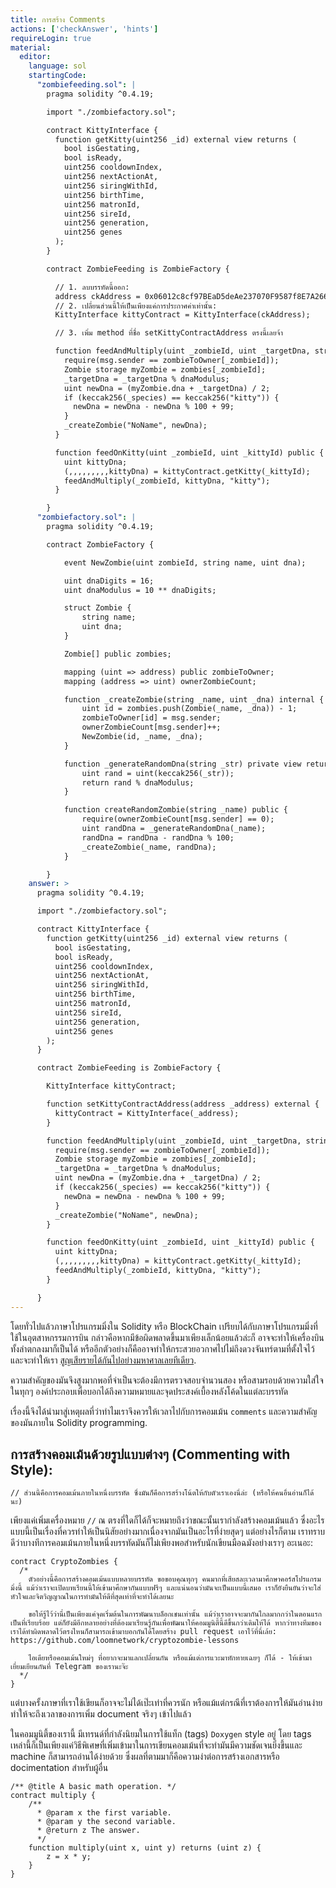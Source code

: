 ```yaml
---
title: การสร้าง Comments
actions: ['checkAnswer', 'hints']
requireLogin: true
material:
  editor:
    language: sol
    startingCode:
      "zombiefeeding.sol": |
        pragma solidity ^0.4.19;

        import "./zombiefactory.sol";

        contract KittyInterface {
          function getKitty(uint256 _id) external view returns (
            bool isGestating,
            bool isReady,
            uint256 cooldownIndex,
            uint256 nextActionAt,
            uint256 siringWithId,
            uint256 birthTime,
            uint256 matronId,
            uint256 sireId,
            uint256 generation,
            uint256 genes
          );
        }

        contract ZombieFeeding is ZombieFactory {

          // 1. ลบบรรทัดนี้ออก:
          address ckAddress = 0x06012c8cf97BEaD5deAe237070F9587f8E7A266d;
          // 2. เปลี่ยนส่วนนี้ให้เป็นเพียงแค่การประกาศค่าเท่านั้น:
          KittyInterface kittyContract = KittyInterface(ckAddress);

          // 3. เพิ่ม method ที่ชื่อ setKittyContractAddress ตรงนี้เลยจ้า

          function feedAndMultiply(uint _zombieId, uint _targetDna, string _species) public {
            require(msg.sender == zombieToOwner[_zombieId]);
            Zombie storage myZombie = zombies[_zombieId];
            _targetDna = _targetDna % dnaModulus;
            uint newDna = (myZombie.dna + _targetDna) / 2;
            if (keccak256(_species) == keccak256("kitty")) {
              newDna = newDna - newDna % 100 + 99;
            }
            _createZombie("NoName", newDna);
          }

          function feedOnKitty(uint _zombieId, uint _kittyId) public {
            uint kittyDna;
            (,,,,,,,,,kittyDna) = kittyContract.getKitty(_kittyId);
            feedAndMultiply(_zombieId, kittyDna, "kitty");
          }

        }
      "zombiefactory.sol": |
        pragma solidity ^0.4.19;

        contract ZombieFactory {

            event NewZombie(uint zombieId, string name, uint dna);

            uint dnaDigits = 16;
            uint dnaModulus = 10 ** dnaDigits;

            struct Zombie {
                string name;
                uint dna;
            }

            Zombie[] public zombies;

            mapping (uint => address) public zombieToOwner;
            mapping (address => uint) ownerZombieCount;

            function _createZombie(string _name, uint _dna) internal {
                uint id = zombies.push(Zombie(_name, _dna)) - 1;
                zombieToOwner[id] = msg.sender;
                ownerZombieCount[msg.sender]++;
                NewZombie(id, _name, _dna);
            }

            function _generateRandomDna(string _str) private view returns (uint) {
                uint rand = uint(keccak256(_str));
                return rand % dnaModulus;
            }

            function createRandomZombie(string _name) public {
                require(ownerZombieCount[msg.sender] == 0);
                uint randDna = _generateRandomDna(_name);
                randDna = randDna - randDna % 100;
                _createZombie(_name, randDna);
            }

        }
    answer: >
      pragma solidity ^0.4.19;

      import "./zombiefactory.sol";

      contract KittyInterface {
        function getKitty(uint256 _id) external view returns (
          bool isGestating,
          bool isReady,
          uint256 cooldownIndex,
          uint256 nextActionAt,
          uint256 siringWithId,
          uint256 birthTime,
          uint256 matronId,
          uint256 sireId,
          uint256 generation,
          uint256 genes
        );
      }

      contract ZombieFeeding is ZombieFactory {

        KittyInterface kittyContract;

        function setKittyContractAddress(address _address) external {
          kittyContract = KittyInterface(_address);
        }

        function feedAndMultiply(uint _zombieId, uint _targetDna, string _species) public {
          require(msg.sender == zombieToOwner[_zombieId]);
          Zombie storage myZombie = zombies[_zombieId];
          _targetDna = _targetDna % dnaModulus;
          uint newDna = (myZombie.dna + _targetDna) / 2;
          if (keccak256(_species) == keccak256("kitty")) {
            newDna = newDna - newDna % 100 + 99;
          }
          _createZombie("NoName", newDna);
        }

        function feedOnKitty(uint _zombieId, uint _kittyId) public {
          uint kittyDna;
          (,,,,,,,,,kittyDna) = kittyContract.getKitty(_kittyId);
          feedAndMultiply(_zombieId, kittyDna, "kitty");
        }

      }
---
```


โดยทั่วไปแล้วภาษาโปรแกรมมิ่งใน Solidity หรือ BlockChain เปรียบได้กับภาษาโปรแกรมมิ่งที่ใช้ในอุตสาหกรรมการบิน กล่าวคือหากมีข้อผิดพลาดขึ้นมาเพียงเล็กน้อยแล้วล่ะก็ อาจจะทำให้เครื่องบินทั้งลำตกลงมาก็เป็นได้ หรืออีกตัวอย่างก็คืออาจทำให้กระสวยอวกาศไปไม่ถึงดวงจันทร์ตามที่ตั้งใจไว้ และจะทำให้เรา [สูญเสียรายได้กันไปอย่างมหาศาลเลยทีเดียว](https://medium.com/chain-cloud-company-blog/parity-multisig-hack-again-b46771eaa838).

ความสำคัญของมันจึงสูงมากพอที่จำเป็นจะต้องมีการตรวจสอบจำนวนสอง หรือสามรอบด้วยความใส่ใจในทุกๆ องค์ประกอบเพื่อบอกได้ถึงความหมายและจุดประสงค์เบื้องหลังโค้ดในแต่ละบรรทัด

เรื่องนี้จึงได้นำมาสู่เหตุผลที่ว่าทำไมเราจึงควรให้เวลาไปกับการคอมเม้น `comments` และความสำคัญของมันภายใน Solidity programming. 

## การสร้างคอมเม้นด้วยรูปแบบต่างๆ (Commenting with Style):

```
// ส่วนนี้คือการคอมเม้นภายในหนึ่งบรรทัด ซึ่งมันก็คือการสร้างโน้ตให้กับตัวเราเองนี่ล่ะ (หรือให้คนอื่นอ่านก็ได้นะ)
```

เพียงแค่เพิ่มเครื่องหมาย `//` ณ ตรงที่ใดก็ได้ก็จะหมายถึงว่าขณะนั้นเรากำลังสร้างคอมเม้นแล้ว ซึ่งอะไรแบบนี้เป็นเรื่องที่ควรทำให้เป็นนิสัยอย่างมากเนื่องจากมันเป็นอะไรที่ง่ายสุดๆ แต่อย่างไรก็ตาม เราทราบดีว่าบางทีการคอมเม้นภายในหนึ่งบรรทัดมันก็ไม่เพียงพอสำหรับนักเขียนมือฉมังอย่างเราๆ อะเนอะ:

```
contract CryptoZombies {
  /*
    ตัวอย่างนี้คือการสร้างคอมเม้นแบบหลายบรรทัด ขอขอบคุณทุกๆ คนมากที่เสียสละเวลามาศึกษาคอร์สโปรแกรมมิ่งนี้ แม้ว่าเราจะเปิดบทเรียนนี้ให้เข้ามาศึกษากันแบบฟรีๆ และแน่นอนว่ามันจะเป็นแบบนี้เสมอ เราก็ยังยืนยันว่าจะใส่หัวใจและจิตวิญญาณในการทำมันให้ดีที่สุดเท่าที่จะทำได้เลยนะ

    ขอให้รู้ไว้ว่านี่เป็นเพียงแค่จุดเริ่มต้นในการพัฒนาบล็อกเชนเท่านั้น แม้ว่าเราอาจจะมากันไกลมากกว่าในตอนแรกเป็นที่เรียบร้อย แต่ก็ยังมีอีกหลายอย่างที่ต้องมาเรียนรู้กันเพื่อพัฒนาให้คอมมูนิตี้นี้ดีขึ้นกว่าเดิมให้ได้ หากว่าทางทีมของเราได้ทำผิดพลาดไว้ตรงไหนก็สามารถเข้ามาบอกกันได้โดยสร้าง pull request เอาไว้ที่นี่เล้ย: https://github.com/loomnetwork/cryptozombie-lessons

    ไอเดียหรือคอมเม้นใหม่ๆ ที่อยากจะมาแลกเปลี่ยนกัน หรือแม้แต่การแวะมาทักทายเฉยๆ ก็ได้ - ให้เข้ามาเยี่ยมเยียนกันที่ Telegram ของเรานะจ๊ะ
  */
}
```

แต่บางครั้งภาษาที่เราใช้เขียนก็อาจจะไม่ได้เป๊ะเท่าที่ควรนัก หรือแม้แต่กรณีที่เราต้องการให้มันอ่านง่าย ทำให้จะถึงเวลาของการเพิ่ม document จริงๆ เข้าไปแล้ว

ในคอมมูนิตี้ของเรานี้ มีเทรนด์ที่กำลังนิยมในการใช้แท็ก (tags) `Doxygen` style อยู่ โดย tags เหล่านี้ก็เป็นเพียงแค่วิธีพิเศษที่เพิ่มเข้ามาในการเขียนคอมเม้นที่จะทำมันมีความชัดเจนยิ่งขึ้นและ machine ก็สามารถอ่านได้ง่ายด้วย ซึ่งผลที่ตามมาก็คือความง่าต่อการสร้างเอกสารหรือ docimentation สำหรับผู้อื่น

```
/** @title A basic math operation. */
contract multiply {
    /** 
      * @param x the first variable.
      * @param y the second variable.
      * @return z The answer.
      */
    function multiply(uint x, uint y) returns (uint z) {
        z = x * y;
    }
}
```
